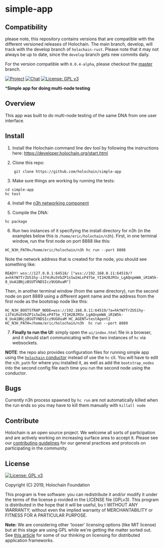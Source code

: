 # simple-app

## Compatibility
please note, this repository contains versions that are compatible with the different versioned releases of Holochain. The main branch, develop, will track with the develop branch of `holochain-rust`. Please note that it may not always be up to date, since the `develop` branch gets new commits daily. 

For the version compatible with `0.0.4-alpha`, please checkout the [master](https://github.com/holochain/simple-app/tree/master) branch.

[![Project](https://img.shields.io/badge/project-holochain-blue.svg?style=flat-square)](http://holochain.org/)
[![Chat](https://img.shields.io/badge/chat-chat%2eholochain%2enet-blue.svg?style=flat-square)](https://chat.holochain.net)
[![License: GPL v3](https://img.shields.io/badge/License-GPL%20v3-blue.svg)](http://www.gnu.org/licenses/gpl-3.0)

***Simple app for doing multi-node testing**

## Overview

This app was built to do multi-node testing of the same DNA from one user interface.

## Install

1. Install the Holochain command line dev tool by following the instructions here: https://developer.holochain.org/start.html

2. Clone this repo:
```shell
    git clone https://github.com/holochain/simple-app
```

3. Make sure things are working by running the tests:

```shell
cd simple-app
hc test
```

4. Install the [n3h networking component](https://github.com/holochain/n3h)

5. Compile the DNA:

```shell
hc package
```

6. Run two instances of it specifying the install directory for n3h (in the examples below this is `/home/eric/holochain/n3h`). First, in one terminal window, run the first node on port 8888 like this:

```shell
HC_N3H_PATH=/home/eric/holochain/n3h hc run --port 8888
```
Note the network address that is created for the node, you should see something like:

``` shell
READY! wss://127.0.0.1:64518/ ["wss://192.168.0.11:64519/?a=hkYW7TrZUS1hy-i374iRu5VbZP1sSw2mLxP4TSe_YI1H2BJM3v_LgAQnpmWA_iR1W5k-8_UoA1BNjzBSUTVNDSIcz9UG0uaM"]
```

Then, in another terminal window (from the same directory), run the second node on port 8889 using a different agent name and the address from the first node as the bootstrap node like this:
```shell
HC_N3H_BOOTSTRAP_NODE=wss://192.168.0.11:64519/?a=hkYW7TrZUS1hy-i374iRu5VbZP1sSw2mLxP4TSe_YI1H2BJM3v_LgAQnpmWA_iR1W5k-8_UoA1BNjzBSUTVNDSIcz9UG0uaM HC_AGENT=testAgent2 HC_N3H_PATH=/home/eric/holochain/n3h  hc run --port 8889
```

7. **Finally to run the UI:** simply open the `ui/index.html` file in a browser, and it should start communicating with the two instances of `hc` via websockets.

**NOTE**: the repo also provides configuration files for running simple app using the [`holochain` conductor](https://github.com/holochain/holochain-rust/tree/develop/conductor) instead of use the `hc` cli.  You will have to edit the `n3h_path` for where you installed it, as well as add the `bootstrap_nodes` into the second config file each time you run the second node using the conductor.

## Bugs
Currently n3h process spawned by `hc run` are not automatically killed when the run ends so you may have to kill them manually with `killall node`

## Contribute
Holochain is an open source project.  We welcome all sorts of participation and are actively working on increasing surface area to accept it.  Please see our [contributing guidelines](https://github.com/holochain/org/blob/master/CONTRIBUTING.md) for our general practices and protocols on participating in the community.

## License
[![License: GPL v3](https://img.shields.io/badge/License-GPL%20v3-blue.svg)](http://www.gnu.org/licenses/gpl-3.0)

Copyright (C) 2019, Holochain Foundation

This program is free software: you can redistribute it and/or modify it under the terms of the license p
rovided in the LICENSE file (GPLv3).  This program is distributed in the hope that it will be useful, bu
t WITHOUT ANY WARRANTY; without even the implied warranty of MERCHANTABILITY or FITNESS FOR A PARTICULAR
 PURPOSE.

**Note:** We are considering other 'looser' licensing options (like MIT license) but at this stage are using GPL while we're getting the matter sorted out.  See [this article](https://medium.com/holochain/licensing-needs-for-truly-p2p-software-a3e0fa42be6c) for some of our thinking on licensing for distributed application frameworks.
